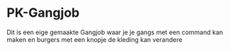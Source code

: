 # PK-Gangjob
Dit is een eige gemaakte Gangjob waar je je gangs met een command kan maken en burgers met een knopje de kleding kan verandere

